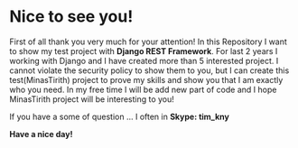 <h1>Nice to see you!</h1>

First of all thank you very much for your attention! In this Repository I want to show my test project with <b>Django REST Framework</b>. For last 2 years I working with Django and I have created more than 5 interested project. I cannot violate the security policy to show them to you, but I can create this test(MinasTirith) project to prove my skills and show you that I am exactly who you need. In my free time I will be add new part of code and I hope MinasTirith project will be interesting to you!

If you have a some of question ... I often in <b>Skype: tim_kny</b>

<b>Have a nice day!</b>
